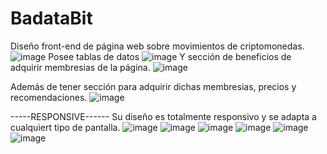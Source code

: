 # BadataBit
Diseño front-end de página web sobre movimientos de criptomonedas.
![image](https://user-images.githubusercontent.com/95113917/236209075-a9ad39be-d6f1-41a5-a0f1-6277e5fb7343.png)
Posee tablas de datos
![image](https://user-images.githubusercontent.com/95113917/236209192-bf47a934-2b34-41f0-8f70-113c551c6d70.png)
Y sección de beneficios de adquirir membresias de la página.
![image](https://user-images.githubusercontent.com/95113917/236209446-fb90fe97-71cd-42f8-a7ff-3369620ecfba.png)

Además de tener sección para adquirir dichas membresias, precios y recomendaciones.
![image](https://user-images.githubusercontent.com/95113917/236209720-ed8c9f8e-ee80-47ba-996e-587c93dd7335.png)

-----RESPONSIVE------
Su diseño es totalmente responsivo y se adapta a cualquiert tipo de pantalla.
![image](https://user-images.githubusercontent.com/95113917/236210056-a0fabad8-38d9-43da-8b6f-6974a6d9a666.png)
![image](https://user-images.githubusercontent.com/95113917/236210144-f41d2822-6d17-45d9-8ef1-a3fd5410a7ca.png)
![image](https://user-images.githubusercontent.com/95113917/236210222-d9833115-e0ef-4084-8e1e-47837c8b3a08.png)
![image](https://user-images.githubusercontent.com/95113917/236210281-26de2e51-9efb-4aea-842c-05ee11827073.png)
![image](https://user-images.githubusercontent.com/95113917/236210321-0b663823-af18-4e7f-9f11-6466bbff5133.png)
![image](https://user-images.githubusercontent.com/95113917/236210347-09f0dd10-ecd6-40a1-980f-e114277f7f5c.png)
